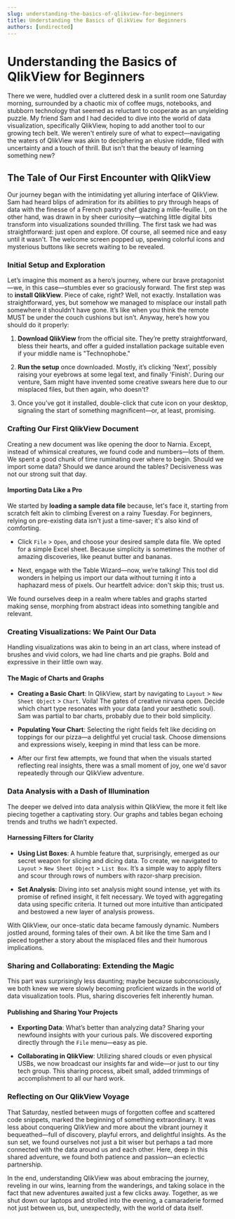 ```yaml
---
slug: understanding-the-basics-of-qlikview-for-beginners
title: Understanding the Basics of QlikView for Beginners
authors: [undirected]
---
```



# Understanding the Basics of QlikView for Beginners

There we were, huddled over a cluttered desk in a sunlit room one Saturday morning, surrounded by a chaotic mix of coffee mugs, notebooks, and stubborn technology that seemed as reluctant to cooperate as an unyielding puzzle. My friend Sam and I had decided to dive into the world of data visualization, specifically QlikView, hoping to add another tool to our growing tech belt. We weren't entirely sure of what to expect—navigating the waters of QlikView was akin to deciphering an elusive riddle, filled with uncertainty and a touch of thrill. But isn't that the beauty of learning something new?

## The Tale of Our First Encounter with QlikView

Our journey began with the intimidating yet alluring interface of QlikView. Sam had heard blips of admiration for its abilities to pry through heaps of data with the finesse of a French pastry chef glazing a mille-feuille. I, on the other hand, was drawn in by sheer curiosity—watching little digital bits transform into visualizations sounded thrilling. The first task we had was straightforward: just open and explore. Of course, all seemed nice and easy until it wasn't. The welcome screen popped up, spewing colorful icons and mysterious buttons like secrets waiting to be revealed.

### Initial Setup and Exploration

Let’s imagine this moment as a hero’s journey, where our brave protagonist—we, in this case—stumbles ever so graciously forward. The first step was to **install QlikView**. Piece of cake, right? Well, not exactly. Installation was straightforward, yes, but somehow we managed to misplace our install path somewhere it shouldn’t have gone. It’s like when you think the remote MUST be under the couch cushions but isn’t. Anyway, here’s how you should do it properly:

1. **Download QlikView** from the official site. They’re pretty straightforward, bless their hearts, and offer a guided installation package suitable even if your middle name is "Technophobe."
   
2. **Run the setup** once downloaded. Mostly, it’s clicking 'Next', possibly raising your eyebrows at some legal text, and finally 'Finish'. During our venture, Sam might have invented some creative swears here due to our misplaced files, but then again, who doesn't?

3. Once you’ve got it installed, double-click that cute icon on your desktop, signaling the start of something magnificent—or, at least, promising.

### Crafting Our First QlikView Document

Creating a new document was like opening the door to Narnia. Except, instead of whimsical creatures, we found code and numbers—lots of them. We spent a good chunk of time ruminating over where to begin. Should we import some data? Should we dance around the tables? Decisiveness was not our strong suit that day.

#### Importing Data Like a Pro

We started by **loading a sample data file** because, let's face it, starting from scratch felt akin to climbing Everest on a rainy Tuesday. For beginners, relying on pre-existing data isn't just a time-saver; it's also kind of comforting.

- Click `File` > `Open`, and choose your desired sample data file. We opted for a simple Excel sheet. Because simplicity is sometimes the mother of amazing discoveries, like peanut butter and bananas.

- Next, engage with the Table Wizard—now, we’re talking! This tool did wonders in helping us import our data without turning it into a haphazard mess of pixels. Our heartfelt advice: don't skip this; trust us.

We found ourselves deep in a realm where tables and graphs started making sense, morphing from abstract ideas into something tangible and relevant.

### Creating Visualizations: We Paint Our Data

Handling visualizations was akin to being in an art class, where instead of brushes and vivid colors, we had line charts and pie graphs. Bold and expressive in their little own way.

#### The Magic of Charts and Graphs

- **Creating a Basic Chart**: In QlikView, start by navigating to `Layout` > `New Sheet Object` > `Chart`. Voila! The gates of creative nirvana open. Decide which chart type resonates with your data (and your aesthetic soul). Sam was partial to bar charts, probably due to their bold simplicity.

- **Populating Your Chart**: Selecting the right fields felt like deciding on toppings for our pizza—a delightful yet crucial task. Choose dimensions and expressions wisely, keeping in mind that less can be more.

- After our first few attempts, we found that when the visuals started reflecting real insights, there was a small moment of joy, one we'd savor repeatedly through our QlikView adventure.

### Data Analysis with a Dash of Illumination

The deeper we delved into data analysis within QlikView, the more it felt like piecing together a captivating story. Our graphs and tables began echoing trends and truths we hadn’t expected. 

#### Harnessing Filters for Clarity

- **Using List Boxes**: A humble feature that, surprisingly, emerged as our secret weapon for slicing and dicing data. To create, we navigated to `Layout` > `New Sheet Object` > `List Box`. It’s a simple way to apply filters and scour through rows of numbers with razor-sharp precision.

- **Set Analysis**: Diving into set analysis might sound intense, yet with its promise of refined insight, it felt necessary. We toyed with aggregating data using specific criteria. It turned out more intuitive than anticipated and bestowed a new layer of analysis prowess.

With QlikView, our once-static data became famously dynamic. Numbers jostled around, forming tales of their own. A bit like the time Sam and I pieced together a story about the misplaced files and their humorous implications.

### Sharing and Collaborating: Extending the Magic

This part was surprisingly less daunting; maybe because subconsciously, we both knew we were slowly becoming proficient wizards in the world of data visualization tools. Plus, sharing discoveries felt inherently human. 

#### Publishing and Sharing Your Projects

- **Exporting Data**: What’s better than analyzing data? Sharing your newfound insights with your curious pals. We discovered exporting directly through the `File` menu—easy as pie.

- **Collaborating in QlikView**: Utilizing shared clouds or even physical USBs, we now broadcast our insights far and wide—or just to our tiny tech group. This sharing process, albeit small, added trimmings of accomplishment to all our hard work.

### Reflecting on Our QlikView Voyage

That Saturday, nestled between mugs of forgotten coffee and scattered code snippets, marked the beginning of something extraordinary. It was less about conquering QlikView and more about the vibrant journey it bequeathed—full of discovery, playful errors, and delightful insights. As the sun set, we found ourselves not just a bit wiser but perhaps a tad more connected with the data around us and each other. Here, deep in this shared adventure, we found both patience and passion—an eclectic partnership.

In the end, understanding QlikView was about embracing the journey, reveling in our wins, learning from the wanderings, and taking solace in the fact that new adventures awaited just a few clicks away. Together, as we shut down our laptops and strolled into the evening, a camaraderie formed not just between us, but, unexpectedly, with the world of data itself.